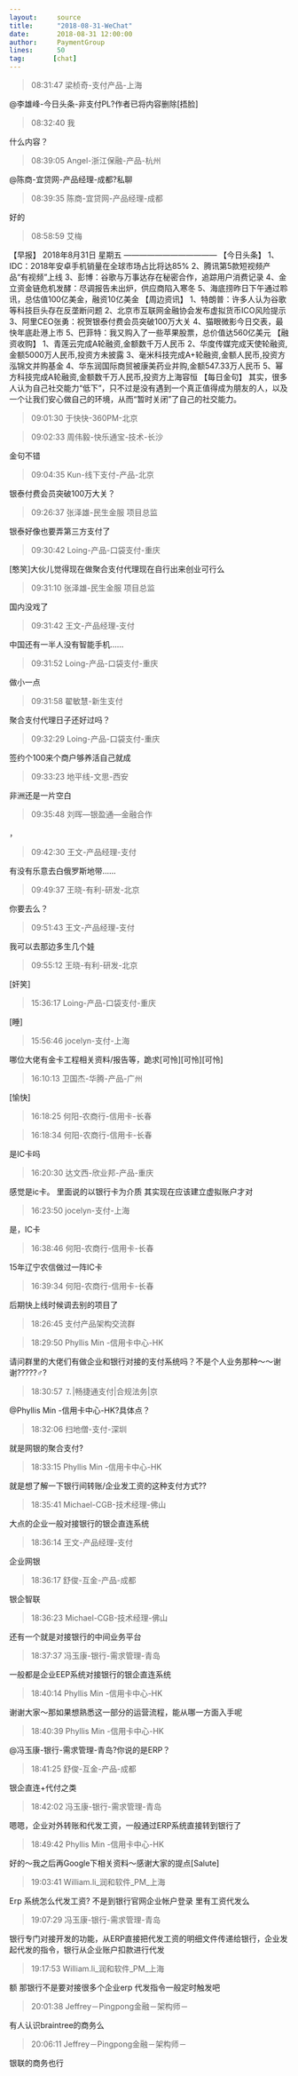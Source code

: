 ```yaml
---
layout:     source 
title:      "2018-08-31-WeChat"
date:       2018-08-31 12:00:00
author:     PaymentGroup
lines:      50 
tag:       [chat]
---
```

> 08:31:47  梁桢奇-支付产品-上海  
   
@李雄峰-今日头条-非支付PL?作者已将内容删除[捂脸]  
   
> 08:32:40  我  
   
什么内容？  
   
> 08:39:05  Angel-浙江保融-产品-杭州  
   
@陈商-宜贷网-产品经理-成都?私聊  
   
> 08:39:35  陈商-宜贷网-产品经理-成都  
   
好的  
   
> 08:58:59  艾梅  
   
【早报】 2018年8月31日  星期五 ――――――――――――  【今日头条】 1、IDC：2018年安卓手机销量在全球市场占比将达85% 2、腾讯第5款短视频产品“有视频”上线 3、彭博：谷歌与万事达存在秘密合作，追踪用户消费记录 4、金立资金链危机发酵：尽调报告未出炉，供应商陷入寒冬 5、海底捞昨日下午通过聆讯，总估值100亿美金，融资10亿美金  【周边资讯】 1、特朗普：许多人认为谷歌等科技巨头存在反垄断问题 2、北京市互联网金融协会发布虚拟货币ICO风险提示 3、阿里CEO张勇：祝贺银泰付费会员突破100万大关 4、猫眼微影今日交表，最快年底赴港上市 5、巴菲特：我又购入了一些苹果股票，总价值达560亿美元  【融资收购】 1、青莲云完成A轮融资,金额数千万人民币 2、华度传媒完成天使轮融资,金额5000万人民币,投资方未披露 3、毫米科技完成A+轮融资,金额人民币,投资方泓锦文并购基金 4、华东润国际商贸被康美药业并购,金额547.33万人民币 5、幂方科技完成A轮融资,金额数千万人民币,投资方上海容恒  【每日金句】 其实，很多人认为自己社交能力“低下”，只不过是没有遇到一个真正值得成为朋友的人，以及一个让我们安心做自己的环境，从而“暂时关闭”了自己的社交能力。  
   
> 09:01:30  于快快-360PM-北京  
   
> 09:02:33  周伟毅-快乐通宝-技术-长沙  
   
金句不错  
   
> 09:04:35  Kun-线下支付-产品-北京  
   
银泰付费会员突破100万大关？  
   
> 09:26:37  张泽雄-民生金服 项目总监  
   
银泰好像也要弄第三方支付了  
   
> 09:30:42  Loing-产品-口袋支付-重庆  
   
[憨笑]大伙儿觉得现在做聚合支付代理现在自行出来创业可行么  
   
> 09:31:10  张泽雄-民生金服 项目总监  
   
国内没戏了  
   
> 09:31:42  王文-产品经理-支付  
   
中国还有一半人没有智能手机……  
   
> 09:31:52  Loing-产品-口袋支付-重庆  
   
做小一点  
   
> 09:31:58  翟敏慧-新生支付  
   
聚合支付代理日子还好过吗？  
   
> 09:32:29  Loing-产品-口袋支付-重庆  
   
签约个100来个商户够养活自己就成  
   
> 09:33:23  地平线-文思-西安  
   
非洲还是一片空白  
   
> 09:35:48  刘晖―银盈通―金融合作  
   
，  
   
> 09:42:30  王文-产品经理-支付  
   
有没有乐意去白俄罗斯地带……  
   
> 09:49:37  王晓-有利-研发-北京  
   
你要去么？  
   
> 09:51:43  王文-产品经理-支付  
   
我可以去那边多生几个娃  
   
> 09:55:12  王晓-有利-研发-北京  
   
[奸笑]  
   
> 15:36:17  Loing-产品-口袋支付-重庆  
   
[睡]  
   
> 15:56:46  jocelyn-支付-上海  
   
哪位大佬有金卡工程相关资料/报告等，跪求[可怜][可怜][可怜]  
   
> 16:10:13  卫国杰-华腾-产品-广州  
   
[愉快]  
   
> 16:18:25  何阳-农商行-信用卡-长春  
   
> 16:18:34  何阳-农商行-信用卡-长春  
   
是IC卡吗  
   
> 16:20:30  达文西-欣业邦-产品-重庆  
   
感觉是ic卡。 里面说的以银行卡为介质 其实现在应该建立虚拟账户才对  
   
> 16:23:50  jocelyn-支付-上海  
   
是，IC卡  
   
> 16:38:46  何阳-农商行-信用卡-长春  
   
15年辽宁农信做过一阵IC卡  
   
> 16:39:34  何阳-农商行-信用卡-长春  
   
后期快上线时候调去别的项目了  
   
> 18:26:45  支付产品架构交流群  
   
> 18:29:50  Phyllis Min -信用卡中心-HK  
   
请问群里的大佬们有做企业和银行对接的支付系统吗？不是个人业务那种～～谢谢?????♂?  
   
> 18:30:57  ⒎|畅捷通支付|合规法务|京  
   
@Phyllis Min -信用卡中心-HK?具体点？  
   
> 18:32:06  扫地僧-支付-深圳  
   
就是网银的聚合支付?  
   
> 18:33:15  Phyllis Min -信用卡中心-HK  
   
就是想了解一下银行间转账/企业发工资的这种支付方式??  
   
> 18:35:41  Michael-CGB-技术经理-佛山  
   
大点的企业一般对接银行的银企直连系统  
   
> 18:36:14  王文-产品经理-支付  
   
企业网银  
   
> 18:36:17  舒俊-互金-产品-成都  
   
银企智联  
   
> 18:36:23  Michael-CGB-技术经理-佛山  
   
还有一个就是对接银行的中间业务平台  
   
> 18:37:37  冯玉康-银行-需求管理-青岛  
   
一般都是企业EEP系统对接银行的银企直连系统  
   
> 18:40:14  Phyllis Min -信用卡中心-HK  
   
谢谢大家～那如果想熟悉这一部分的运营流程，能从哪一方面入手呢  
   
> 18:40:39  Phyllis Min -信用卡中心-HK  
   
@冯玉康-银行-需求管理-青岛?你说的是ERP？  
   
> 18:41:25  舒俊-互金-产品-成都  
   
银企直连+代付之类  
   
> 18:42:02  冯玉康-银行-需求管理-青岛  
   
嗯嗯，企业对外转账和代发工资，一般通过ERP系统直接转到银行了  
   
> 18:49:42  Phyllis Min -信用卡中心-HK  
   
好的～我之后再Google下相关资料～感谢大家的提点[Salute]  
   
> 19:03:41  William.li_润和软件_PM_上海  
   
Erp 系统怎么代发工资? 不是到银行官网企业帐户登录 里有工资代发么  
   
> 19:07:29  冯玉康-银行-需求管理-青岛  
   
银行专门对接开发的功能，从ERP直接把代发工资的明细文件传递给银行，企业发起代发的指令，银行从企业账户扣款进行代发  
   
> 19:17:53  William.li_润和软件_PM_上海  
   
额 那银行不是要对接很多个企业erp  代发指令一般定时触发吧  
   
> 20:01:38  Jeffrey－Pingpong金融－架构师－  
   
有人认识braintree的商务么  
   
> 20:06:11  Jeffrey－Pingpong金融－架构师－  
   
银联的商务也行  
   
